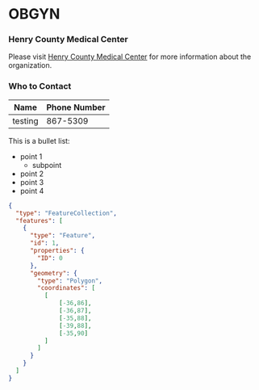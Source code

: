 # OBGYN
### Henry County Medical Center
Please visit [Henry County Medical Center](https://www.hcmc-tn.org/) for more information about the organization.

### Who to Contact
| Name | Phone Number |
| --- | --- |
| testing | 867-5309 |

This is a bullet list:
* point 1
   * subpoint
* point 2
* point 3
* point 4

```geojson
{
  "type": "FeatureCollection",
  "features": [
    {
      "type": "Feature",
      "id": 1,
      "properties": {
        "ID": 0
      },
      "geometry": {
        "type": "Polygon",
        "coordinates": [
          [
              [-36,86],
              [-36,87],
              [-35,88],
              [-39,88],
              [-35,90]
          ]
        ]
      }
    }
  ]
}
```
